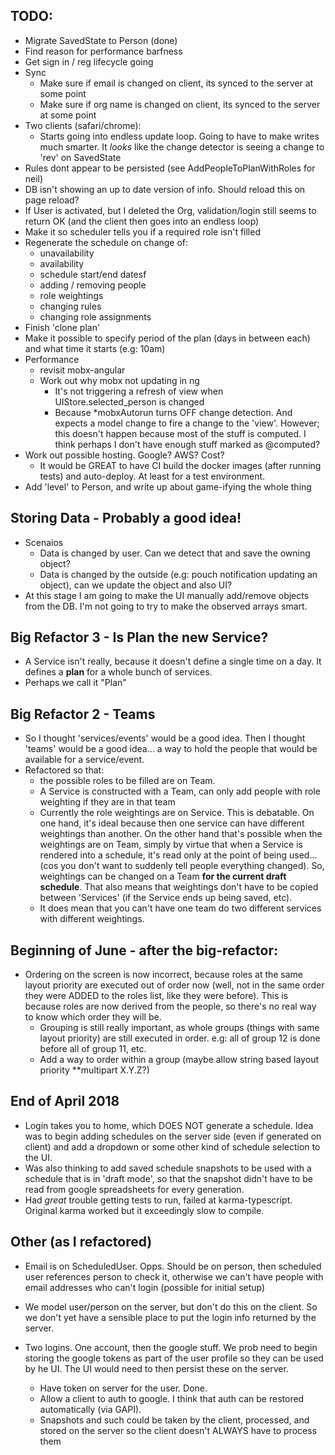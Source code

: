 TODO:
-----
- Migrate SavedState to Person (done)
- Find reason for performance barfness
- Get sign in / reg lifecycle going
- Sync
  - Make sure if email is changed on client, its synced to the server at some point
  - Make sure if org name is changed on client, its synced to the server at some point
- Two clients (safari/chrome):
  - Starts going into endless update loop. Going to have to make writes much smarter. It *looks* like the change detector is seeing a change to 'rev' on SavedState
- Rules dont appear to be persisted (see AddPeopleToPlanWithRoles for neil)
- DB isn't showing an up to date version of info. Should reload this on page reload?
- If User is activated, but I deleted the Org, validation/login still seems to return OK (and the client then goes into an endless loop)
- Make it so scheduler tells you if a required role isn't filled
- Regenerate the schedule on change of:
  - unavailability
  - availability
  - schedule start/end datesf
  - adding / removing people
  - role weightings
  - changing rules
  - changing role assignments
- Finish 'clone plan'
- Make it possible to specify period of the plan (days in between each) and what time it starts (e.g: 10am)
- Performance
    - revisit mobx-angular
    - Work out why mobx not updating in ng
      - It's not triggering a refresh of view when UIStore.selected_person is changed
      - Because *mobxAutorun turns OFF change detection. And expects a model change to fire a change to the 'view'. However; this doesn't happen because most of the stuff is computed.  I think perhaps I don't have enough stuff marked as @computed?
- Work out possible hosting. Google? AWS? Cost?
  - It would be GREAT to have CI build the docker images (after running tests) and auto-deploy. At least for a test environment.
- Add 'level' to Person, and write up about game-ifying the whole thing


Storing Data - Probably a good idea!
----
- Scenaios
    - Data is changed by user. Can we detect that and save the owning object?
    - Data is changed by the outside (e.g: pouch notification updating an object), can we update the object and also UI?
- At this stage I am going to make the UI manually add/remove objects from the DB. I'm not going to try to make the observed arrays smart.


Big Refactor 3 - Is Plan the new Service?
-----
- A Service isn't really, because it doesn't define a single time on a day. It defines a **plan** for a whole bunch of services.
- Perhaps we call it "Plan"


Big Refactor 2 - Teams
-----
- So I thought 'services/events' would be a good idea.  Then I thought 'teams' would be a good idea... a way to hold the people that would be available for a service/event.
- Refactored so that:
    - the possible roles to be filled are on Team.
    - A Service is constructed with a Team, can only add people with role weighting if they are in that team
    - Currently the role weightings are on Service. This is debatable. On one hand, it's ideal because then one service can have different weightings than another. On the other hand that's possible when the weightings are on Team, simply by virtue that when a Service is rendered into a schedule, it's read only at the point of being used... (cos you don't want to suddenly tell people everything changed).  So, weightings can be changed on a Team **for the current draft schedule**.  That also means that weightings don't have to be copied between 'Services' (if the Service ends up being saved, etc).
    - It does mean that you can't have one team do two different services with different weightings.


Beginning of June - after the big-refactor:
-----
- Ordering on the screen is now incorrect, because roles at the same layout priority are executed out of order now (well, not in the same order they were ADDED to the roles list, like they were before). This is because roles are now derived from the people, so there's no real way to know which order they will be.
    - Grouping is still really important, as whole groups (things with same layout priority) are still executed in order. e.g: all of group 12 is done before all of group 11, etc.
    - Add a way to order within a group (maybe allow string based layout priority **multipart X.Y.Z?)


End of April 2018
---
- Login takes you to home, which DOES NOT generate a schedule. Idea was to begin adding schedules on the server side (even if generated on client) and add a dropdown or some other kind of schedule selection to the UI.
- Was also thinking to add saved schedule snapshots to be used with a schedule that is in 'draft mode', so that the snapshot didn't have to be read from google spreadsheets for every generation.
- Had *great* trouble getting tests to run, failed at karma-typescript. Original karma worked but it exceedingly slow to compile.


Other (as I refactored)
---

- Email is on ScheduledUser. Opps. Should be on person, then scheduled user references person to check it, otherwise we can't have people with email addresses who can't login (possible for initial setup)


- We model user/person on the server, but don't do this on the client.
  So we don't yet have a sensible place to put the login info returned by the server.


- Two logins. One account, then the google stuff. We prob need to begin storing the google tokens as part of the user profile so they can be used by he UI. The UI would need to then persist these on the server.
  - Have token on server for the user. Done.
  - Allow a client to auth to google. I think that auth can be restored automatically (via GAPI).
  - Snapshots and such could be taken by the client, processed, and stored on the server so the client doesn't ALWAYS have to process them

